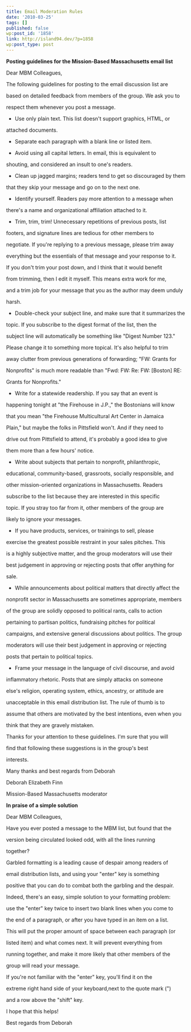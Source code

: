 ```yaml
---
title: Email Moderation Rules
date: '2010-03-25'
tags: []
published: false
wp:post_id: '1858'
link: http://island94.dev/?p=1858
wp:post_type: post
---
```


**Posting guidelines for the Mission-Based Massachusetts email list**

Dear MBM Colleagues,

The following guidelines for posting to the email discussion list are

based on detailed feedback from members of the group. We ask you to

respect them whenever you post a message.

- Use only plain text. This list doesn't support graphics, HTML, or

attached documents.

- Separate each paragraph with a blank line or listed item.

- Avoid using all capital letters. In email, this is equivalent to

shouting, and considered an insult to one's readers.

- Clean up jagged margins; readers tend to get so discouraged by them

that they skip your message and go on to the next one.

- Identify yourself. Readers pay more attention to a message when

there's a name and organizational affiliation attached to it.

- Trim, trim, trim! Unnecessary repetitions of previous posts, list

footers, and signature lines are tedious for other members to

negotiate. If you're replying to a previous message, please trim away

everything but the essentials of that message and your response to it.

If you don't trim your post down, and I think that it would benefit

from trimming, then I edit it myself. This means extra work for me,

and a trim job for your message that you as the author may deem unduly

harsh.

- Double-check your subject line, and make sure that it summarizes the

topic. If you subscribe to the digest format of the list, then the

subject line will automatically be something like "Digest Number 123."

Please change it to something more topical. It's also helpful to trim

away clutter from previous generations of forwarding; "FW: Grants for

Nonprofits" is much more readable than "Fwd: FW: Re: FW: [Boston] RE:

Grants for Nonprofits."

- Write for a statewide readership. If you say that an event is

happening tonight at "the Firehouse in J.P.," the Bostonians will know

that you mean "the Firehouse Multicultural Art Center in Jamaica

Plain," but maybe the folks in Pittsfield won't. And if they need to

drive out from Pittsfield to attend, it's probably a good idea to give

them more than a few hours' notice.

- Write about subjects that pertain to nonprofit, philanthropic,

educational, community-based, grassroots, socially responsible, and

other mission-oriented organizations in Massachusetts. Readers

subscribe to the list because they are interested in this specific

topic. If you stray too far from it, other members of the group are

likely to ignore your messages.

- If you have products, services, or trainings to sell, please

exercise the greatest possible restraint in your sales pitches. This

is a highly subjective matter, and the group moderators will use their

best judgement in approving or rejecting posts that offer anything for

sale.

- While announcements about political matters that directly affect the

nonprofit sector in Massachusetts are sometimes appropriate, members

of the group are solidly opposed to political rants, calls to action

pertaining to partisan politics, fundraising pitches for political

campaigns, and extensive general discussions about politics. The group

moderators will use their best judgement in approving or rejecting

posts that pertain to political topics.

- Frame your message in the language of civil discourse, and avoid

inflammatory rhetoric. Posts that are simply attacks on someone

else's religion, operating system, ethics, ancestry, or attitude are

unacceptable in this email distribution list. The rule of thumb is to

assume that others are motivated by the best intentions, even when you

think that they are gravely mistaken.

Thanks for your attention to these guidelines. I'm sure that you will

find that following these suggestions is in the group's best

interests.

Many thanks and best regards from Deborah

Deborah Elizabeth Finn

Mission-Based Massachusetts moderator

**In praise of a simple solution**

Dear MBM Colleagues,

Have you ever posted a message to the MBM list, but found that the

version being circulated looked odd, with all the lines running

together?

Garbled formatting is a leading cause of despair among readers of

email distribution lists, and using your "enter" key is something

positive that you can do to combat both the garbling and the despair.

Indeed, there's an easy, simple solution to your formatting problem:

use the "enter" key twice to insert two blank lines when you come to

the end of a paragraph, or after you have typed in an item on a list.

This will put the proper amount of space between each paragraph (or

listed item) and what comes next. It will prevent everything from

running together, and make it more likely that other members of the

group will read your message.

If you're not familiar with the "enter" key, you'll find it on the

extreme right hand side of your keyboard,next to the quote mark (")

and a row above the "shift" key.

I hope that this helps!

Best regards from Deborah